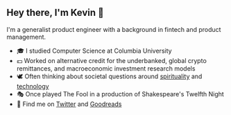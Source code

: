 ## Hey there, I'm Kevin 👋

<!---
imkevinchu/imkevinchu is a ✨ special ✨ repository because its `README.md` (this file) appears on your GitHub profile.
You can click the Preview link to take a look at your changes.
--->

I'm a generalist product engineer with a background in fintech and product management.

- 🎓 I studied Computer Science at Columbia University
- 💵 Worked on alternative credit for the underbanked, global crypto remittances, and macroeconomic investment research models
- 🕊 Often thinking about societal questions around [spirituality][newgods] and [technology][workpraycode]
- 🎭 Once played The Fool in a production of Shakespeare's Twelfth Night
- 📖 Find me on [Twitter][twitter] and [Goodreads][goodreads]

[goodreads]: https://www.goodreads.com/kevinchu
[twitter]: https://twitter.com/kevinistyping

[workpraycode]: https://reboothq.substack.com/p/work-pray-code
[newgods]: https://soupbonecollective.com/New-Gods
